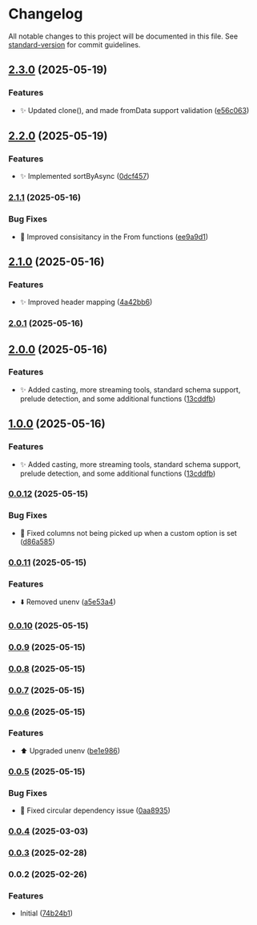 # Changelog

All notable changes to this project will be documented in this file. See [standard-version](https://github.com/conventional-changelog/standard-version) for commit guidelines.

## [2.3.0](https://github.com/doeixd/csv-utils/compare/v2.2.0...v2.3.0) (2025-05-19)


### Features

* :sparkles: Updated clone(), and made fromData support validation ([e56c063](https://github.com/doeixd/csv-utils/commit/e56c063a278fe16823999d165d0977196de9cd4a))

## [2.2.0](https://github.com/doeixd/csv-utils/compare/v2.1.1...v2.2.0) (2025-05-19)


### Features

* :sparkles: Implemented sortByAsync ([0dcf457](https://github.com/doeixd/csv-utils/commit/0dcf457b83081c3137eed29490de8bab36133583))

### [2.1.1](https://github.com/doeixd/csv-utils/compare/v2.1.0...v2.1.1) (2025-05-16)


### Bug Fixes

* :bug: Improved consisitancy in the From functions ([ee9a9d1](https://github.com/doeixd/csv-utils/commit/ee9a9d15b884f6269aabbfcc32df9650a2b67c90))

## [2.1.0](https://github.com/doeixd/csv-utils/compare/v2.0.1...v2.1.0) (2025-05-16)


### Features

* :sparkles: Improved header mapping ([4a42bb6](https://github.com/doeixd/csv-utils/commit/4a42bb60b8871d7c6144fe2a3b0edb602b8b9911))

### [2.0.1](https://github.com/doeixd/csv-utils/compare/v2.0.0...v2.0.1) (2025-05-16)

## [2.0.0](https://github.com/doeixd/csv-utils/compare/v0.0.12...v2.0.0) (2025-05-16)


### Features

* :sparkles: Added casting, more streaming tools, standard schema support, prelude detection, and some additional functions ([13cddfb](https://github.com/doeixd/csv-utils/commit/13cddfb8df5d5d531005975f030b2229298be747))

## [1.0.0](https://github.com/doeixd/csv-utils/compare/v0.0.12...v1.0.0) (2025-05-16)


### Features

* :sparkles: Added casting, more streaming tools, standard schema support, prelude detection, and some additional functions ([13cddfb](https://github.com/doeixd/csv-utils/commit/13cddfb8df5d5d531005975f030b2229298be747))

### [0.0.12](https://github.com/doeixd/csv-utils/compare/v0.0.11...v0.0.12) (2025-05-15)


### Bug Fixes

* :bug: Fixed columns not being picked up when a custom option is set ([d86a585](https://github.com/doeixd/csv-utils/commit/d86a5850367d07fb3a56348956ce4761d53285ee))

### [0.0.11](https://github.com/doeixd/csv-utils/compare/v0.0.10...v0.0.11) (2025-05-15)


### Features

* :arrow_down: Removed unenv ([a5e53a4](https://github.com/doeixd/csv-utils/commit/a5e53a4885ef721f142309e3928e96f4065c7041))

### [0.0.10](https://github.com/doeixd/csv-utils/compare/v0.0.9...v0.0.10) (2025-05-15)

### [0.0.9](https://github.com/doeixd/csv-utils/compare/v0.0.8...v0.0.9) (2025-05-15)

### [0.0.8](https://github.com/doeixd/csv-utils/compare/v0.0.7...v0.0.8) (2025-05-15)

### [0.0.7](https://github.com/doeixd/csv-utils/compare/v0.0.6...v0.0.7) (2025-05-15)

### [0.0.6](https://github.com/doeixd/csv-utils/compare/v0.0.5...v0.0.6) (2025-05-15)


### Features

* :arrow_up: Upgraded unenv ([be1e986](https://github.com/doeixd/csv-utils/commit/be1e9869b27f3b954b36d8add58812b8e44b17c6))

### [0.0.5](https://github.com/doeixd/csv-utils/compare/v0.0.4...v0.0.5) (2025-05-15)


### Bug Fixes

* :bug: Fixed circular dependency issue ([0aa8935](https://github.com/doeixd/csv-utils/commit/0aa893506762bd2f7117e65a52ebeede2c2a64e7))

### [0.0.4](https://github.com/doeixd/csv-utils/compare/v0.0.3...v0.0.4) (2025-03-03)

### [0.0.3](https://github.com/doeixd/csv-utils/compare/v0.0.2...v0.0.3) (2025-02-28)

### 0.0.2 (2025-02-26)


### Features

* Initial ([74b24b1](https://github.com/doeixd/csv-utils/commit/74b24b17d30854e1d890769a0c63ea10166e37df))
